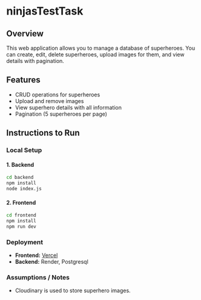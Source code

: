 
# ninjasTestTask

## Overview
This web application allows you to manage a database of superheroes. You can create, edit, delete superheroes, upload images for them, and view details with pagination.

## Features
- CRUD operations for superheroes
- Upload and remove images
- View superhero details with all information
- Pagination (5 superheroes per page)

## Instructions to Run

### Local Setup

#### 1. Backend

```bash
cd backend
npm install
node index.js
```
#### 2. Frontend

```bash
cd frontend
npm install
npm run dev 
```
### Deployment

- **Frontend:** [Vercel](https://ninjas-test-task-brtr.vercel.app/)  
- **Backend:** Render, Postgresql

### Assumptions / Notes

- Cloudinary is used to store superhero images.

